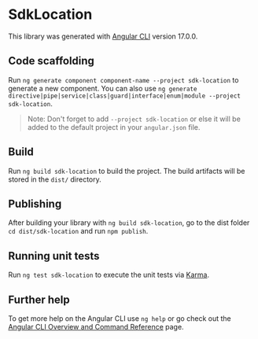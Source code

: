 # SdkLocation

This library was generated with [Angular CLI](https://github.com/angular/angular-cli) version 17.0.0.

## Code scaffolding

Run `ng generate component component-name --project sdk-location` to generate a new component. You can also use `ng generate directive|pipe|service|class|guard|interface|enum|module --project sdk-location`.
> Note: Don't forget to add `--project sdk-location` or else it will be added to the default project in your `angular.json` file. 

## Build

Run `ng build sdk-location` to build the project. The build artifacts will be stored in the `dist/` directory.

## Publishing

After building your library with `ng build sdk-location`, go to the dist folder `cd dist/sdk-location` and run `npm publish`.

## Running unit tests

Run `ng test sdk-location` to execute the unit tests via [Karma](https://karma-runner.github.io).

## Further help

To get more help on the Angular CLI use `ng help` or go check out the [Angular CLI Overview and Command Reference](https://angular.io/cli) page.
